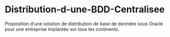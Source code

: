 # Distribution-d-une-BDD-Centralisee
Proposition d'une solution de distribution de base de données sous Oracle pour une entreprise implantée sur tous les continents.
